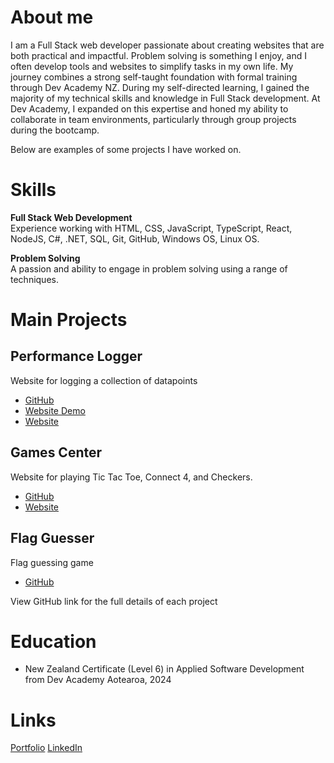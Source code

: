 # About me
I am a Full Stack web developer passionate about creating websites that are both practical and impactful. Problem solving is something I enjoy, and I often develop tools and websites to simplify tasks in my own life. My journey combines a strong self-taught foundation with formal training through Dev Academy NZ. During my self-directed learning, I gained the majority of my technical skills and knowledge in Full Stack development. At Dev Academy, I expanded on this expertise and honed my ability to collaborate in team environments, particularly through group projects during the bootcamp. 

Below are examples of some projects I have worked on.

# Skills
**Full Stack Web Development** \
Experience working with HTML, CSS, JavaScript, TypeScript, React, NodeJS, C#, .NET, SQL, Git, GitHub, Windows OS, Linux OS.

**Problem Solving**\
A passion and ability to engage in problem solving using a range of techniques.

# Main Projects
## Performance Logger
Website for logging a collection of datapoints
* [GitHub](https://github.com/katuta-mwila/performance-logger)
* [Website Demo](https://performance-logger-demo.vercel.app/)
* [Website](https://performance-logger.vercel.app/)
## Games Center
Website for playing Tic Tac Toe, Connect 4, and Checkers.
* [GitHub](https://github.com/katuta-mwila/GamesCenter)
* [Website](https://games-center.azurewebsites.net/)
## Flag Guesser
Flag guessing game
* [GitHub](https://github.com/katuta-mwila/Flag-Guesser)

View GitHub link for the full details of each project

# Education
* New Zealand Certificate (Level 6) in Applied Software Development from Dev Academy Aotearoa, 2024

# Links
[Portfolio](https://katuta-mwila.github.io/)
[LinkedIn](https://www.linkedin.com/in/katuta-mwila-b9b498341/)
